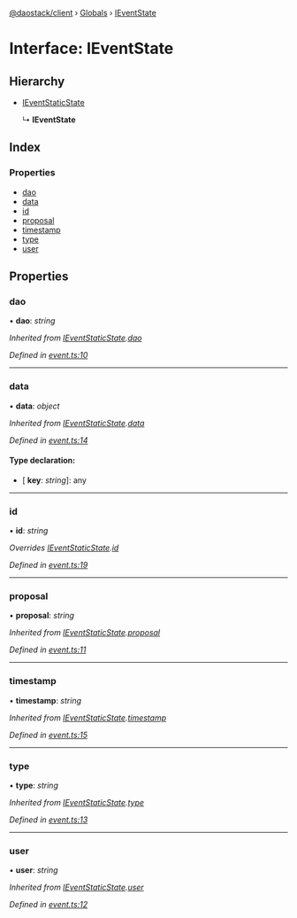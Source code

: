 [@daostack/client](../README.md) › [Globals](../globals.md) › [IEventState](ieventstate.md)

# Interface: IEventState

## Hierarchy

* [IEventStaticState](ieventstaticstate.md)

  ↳ **IEventState**

## Index

### Properties

* [dao](ieventstate.md#dao)
* [data](ieventstate.md#data)
* [id](ieventstate.md#id)
* [proposal](ieventstate.md#proposal)
* [timestamp](ieventstate.md#timestamp)
* [type](ieventstate.md#type)
* [user](ieventstate.md#user)

## Properties

###  dao

• **dao**: *string*

*Inherited from [IEventStaticState](ieventstaticstate.md).[dao](ieventstaticstate.md#dao)*

*Defined in [event.ts:10](https://github.com/daostack/client/blob/1bc237e/src/event.ts#L10)*

___

###  data

• **data**: *object*

*Inherited from [IEventStaticState](ieventstaticstate.md).[data](ieventstaticstate.md#data)*

*Defined in [event.ts:14](https://github.com/daostack/client/blob/1bc237e/src/event.ts#L14)*

#### Type declaration:

* \[ **key**: *string*\]: any

___

###  id

• **id**: *string*

*Overrides [IEventStaticState](ieventstaticstate.md).[id](ieventstaticstate.md#id)*

*Defined in [event.ts:19](https://github.com/daostack/client/blob/1bc237e/src/event.ts#L19)*

___

###  proposal

• **proposal**: *string*

*Inherited from [IEventStaticState](ieventstaticstate.md).[proposal](ieventstaticstate.md#proposal)*

*Defined in [event.ts:11](https://github.com/daostack/client/blob/1bc237e/src/event.ts#L11)*

___

###  timestamp

• **timestamp**: *string*

*Inherited from [IEventStaticState](ieventstaticstate.md).[timestamp](ieventstaticstate.md#timestamp)*

*Defined in [event.ts:15](https://github.com/daostack/client/blob/1bc237e/src/event.ts#L15)*

___

###  type

• **type**: *string*

*Inherited from [IEventStaticState](ieventstaticstate.md).[type](ieventstaticstate.md#type)*

*Defined in [event.ts:13](https://github.com/daostack/client/blob/1bc237e/src/event.ts#L13)*

___

###  user

• **user**: *string*

*Inherited from [IEventStaticState](ieventstaticstate.md).[user](ieventstaticstate.md#user)*

*Defined in [event.ts:12](https://github.com/daostack/client/blob/1bc237e/src/event.ts#L12)*
